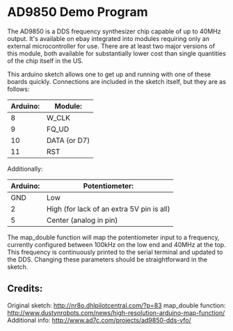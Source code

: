 # AD9850 Demo Program

The AD9850 is a DDS frequency synthesizer chip capable of up to 40MHz output. It's available on ebay integrated into modules requiring only an external microcontroller for use. There are at least two major versions of this module, both available for substantially lower cost than single quantities of the chip itself in the US.

This arduino sketch allows one to get up and running with one of these boards quickly. Connections are included in the sketch itself, but they are as follows:

Arduino: | Module:
---------|--------
8        | W_CLK
9        | FQ_UD
10       | DATA (or D7)
11       | RST

Additionally:

Arduino: | Potentiometer:
---------|---------------
GND      | Low
2        | High (for lack of an extra 5V pin is all)
5        | Center (analog in pin)

The map_double function will map the potentiometer input to a frequency, currently configured between 100kHz on the low end and 40MHz at the top. This frequency is continuously printed to the serial terminal and updated to the DDS. Changing these parameters should be straightforward in the sketch.


## Credits:

Original sketch: http://nr8o.dhlpilotcentral.com/?p=83
map_double function: http://www.dustynrobots.com/news/high-resolution-arduino-map-function/
Additional info: http://www.ad7c.com/projects/ad9850-dds-vfo/
